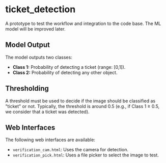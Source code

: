 # ticket_detection

A prototype to test the workflow and integration to the code base. The ML model will be improved later.

## Model Output

The model outputs two classes:
- **Class 1:** Probability of detecting a ticket (range: [0,1]).
- **Class 2:** Probability of detecting any other object.

## Thresholding

A threshold must be used to decide if the image should be classified as "ticket" or not. Typically, the threshold is around 0.5 (e.g., if Class 1 ≥ 0.5, we consider that a ticket was detected).

## Web Interfaces

The following web interfaces are available:
- `verification_cam.html`: Uses the camera for detection.
- `verification_pick.html`: Uses a file picker to select the image to test.

